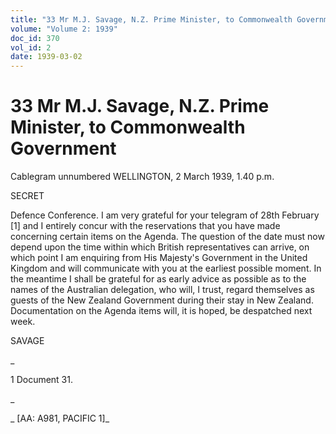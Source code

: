```yaml
---
title: "33 Mr M.J. Savage, N.Z. Prime Minister, to Commonwealth Government"
volume: "Volume 2: 1939"
doc_id: 370
vol_id: 2
date: 1939-03-02
---
```


# 33 Mr M.J. Savage, N.Z. Prime Minister, to Commonwealth Government

Cablegram unnumbered WELLINGTON, 2 March 1939, 1.40 p.m.

SECRET

Defence Conference. I am very grateful for your telegram of 28th February [1] and I entirely concur with the reservations that you have made concerning certain items on the Agenda. The question of the date must now depend upon the time within which British representatives can arrive, on which point I am enquiring from His Majesty's Government in the United Kingdom and will communicate with you at the earliest possible moment. In the meantime I shall be grateful for as early advice as possible as to the names of the Australian delegation, who will, I trust, regard themselves as guests of the New Zealand Government during their stay in New Zealand. Documentation on the Agenda items will, it is hoped, be despatched next week.

SAVAGE

_

1 Document 31.

_

_ [AA: A981, PACIFIC 1]_
